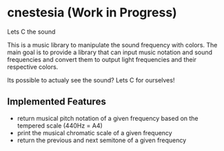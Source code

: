 # cnestesia (Work in Progress)
Lets C the sound

This is a music library to manipulate the sound frequency with colors.
The main goal is to provide a library that can input music notation and sound frequencies
and convert them to output light frequencies and their respective colors.

Its possible to actualy see the sound?
Lets C for ourselves!

## Implemented Features
- return musical pitch notation of a given frequency based on the tempered scale (440Hz = A4)
- print the musical chromatic scale of a given frequency
- return the previous and next semitone of a given frequency
